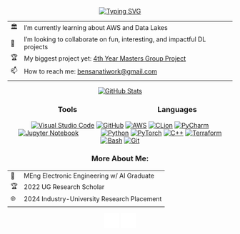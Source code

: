 <div align="center">

<a href="https://github.com/ben-sanati">
    <img src="https://readme-typing-svg.demolab.com?font=Georgia&size=22&duration=2000&pause=100&multiline=true&width=435&height=85&center=true&lines=Ben+Sanati;Aspiring+Researcher+%26+Entrepreneur;DL+%7C+DRL+%7C+MADRL+%7C+CV" alt="Typing SVG"/>
</a>
<br/>

| | |
| :-- | :-- |
| 🏛️ | I’m currently learning about AWS and Data Lakes |
| 🚀 | I’m looking to collaborate on fun, interesting, and impactful DL projects |
| 🏆 | My biggest project yet: [4th Year Masters Group Project](https://github.com/TrainOrg52/AutoSign) |
| 📫 | How to reach me: bensanatiwork@gmail.com |
| | |


<a href="https://github.com/ben-sanati">
    <img src="https://github-readme-stats-eight-theta.vercel.app/api?username=ben-sanati&count_private=true&show_icons=true&hide_border=true&cardType=level&theme=tokyonight&icon_color=aa00d6&text_color=22d6c4" alt="GitHub Stats"/>
</a>

### &emsp;&emsp;Tools&emsp;&emsp;&emsp;&emsp;&emsp;&emsp;&emsp;&emsp;&emsp;&emsp;&emsp;Languages

<a href="https://code.visualstudio.com/"><img alt="Visual Studio Code" src="https://cdn.jsdelivr.net/gh/devicons/devicon/icons/vscode/vscode-original.svg" width="33px" /></a>
<a href="https://github.com/"><img alt="GitHub" src="https://user-images.githubusercontent.com/3369400/139447912-e0f43f33-6d9f-45f8-be46-2df5bbc91289.png" width="33px" /></a>
<a href="https://aws.amazon.com"><img alt="AWS" src="https://static-00.iconduck.com/assets.00/aws-icon-2048x2048-ptyrjxdo.png" width="36px" /></a>
<a href="https://www.jetbrains.com/clion/"><img alt="CLion" src="https://upload.wikimedia.org/wikipedia/commons/6/62/Clion.svg" width="33px" /></a>
<a href="https://www.jetbrains.com/pycharm/"><img alt="PyCharm" src="https://upload.wikimedia.org/wikipedia/commons/1/1d/PyCharm_Icon.svg" width="33px" /></a>
<a href="https://jupyter.org/"><img alt="Jupyter Notebook" src="https://upload.wikimedia.org/wikipedia/commons/3/38/Jupyter_logo.svg" width="33px" /></a>
&emsp;&emsp;&emsp;
<a href="https://www.python.org/"><img alt="Python" src="https://upload.wikimedia.org/wikipedia/commons/c/c3/Python-logo-notext.svg" width="35px" /></a>
<a href="https://pytorch.org/get-started/locally/"><img alt="PyTorch" src="https://upload.wikimedia.org/wikipedia/commons/1/10/PyTorch_logo_icon.svg" width="30px" /></a>
<a href="https://en.wikipedia.org/wiki/C%2B%2B"><img alt="C++" src="https://upload.wikimedia.org/wikipedia/commons/1/18/ISO_C%2B%2B_Logo.svg" width="33px" /></a>
<a href="https://www.terraform.io/"><img alt="Terraform" src="https://encore.dev/assets/resources/terraform_cover.png" width="35px" /></a>
<a href="https://www.gnu.org/software/bash/"><img alt="Bash" src="https://upload.wikimedia.org/wikipedia/commons/4/4b/Bash_Logo_Colored.svg" width="33px" /></a>
<a href="https://git-scm.com/"><img alt="Git" src="https://upload.wikimedia.org/wikipedia/commons/3/3f/Git_icon.svg" width="30px" /></a>

### More About Me:

| | |
| :-- | :-- |
| 🤖 | MEng Electronic Engineering w/ AI Graduate |
| 🏆 | 2022 UG Research Scholar |
| 🌐 | 2024 Industry-University Research Placement |
| | |

<a href="./files/CV.pdf"><img alt="CV" src="./img/CV.png" width="33px" /></a>
<a href="https://www.linkedin.com/in/benjamin-sanati"><img alt="LinkedIn" src="./img/linkedin-dark.svg" width="33px" /></a>

</div>
